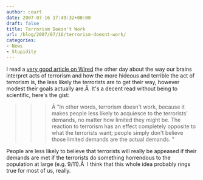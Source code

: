 ```yaml
---
author: court
date: 2007-07-16 17:49:32+00:00
draft: false
title: Terrorism Doesn't Work
url: /blog/2007/07/16/terrorism-doesnt-work/
categories:
- News
- Stupidity
---
```


I read a [very good article on Wired](http://www.wired.com/politics/security/commentary/securitymatters/2007/07/securitymatters_0712) the other day about the way our brains interpret acts of terrorism and how the more hideous and terrible the act of terrorism is, the less likely the terrorists are to get their way, however modest their goals actually are.Â  It's a decent read without being to scientific, here's the gist:


<blockquote>

> 
> <blockquote>Â "In other words, terrorism doesn't work, because it makes people less likely to acquiesce to the terrorists' demands, no matter how limited they might be. The reaction to terrorism has an effect completely opposite to what the terrorists want; people simply don't believe those limited demands are the actual demands. "</blockquote>
> 
> 
</blockquote>


People are less likely to believe that terrorists will really be appeased if their demands are met if the terrorists do something horrendous to the population at large (e.g. 9/11).Â  I think that this whole idea probably rings true for most of us, really.
